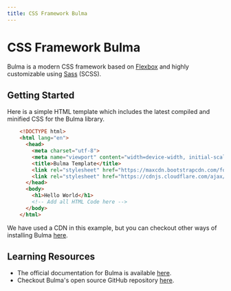 ```yaml
---
title: CSS Framework Bulma
---
```

# CSS Framework Bulma

Bulma is a modern CSS framework based on <a href='http://forum.freecodecamp.com/t/css-flexbox-tips-and-tricks' target='_blank' rel='nofollow'>Flexbox</a> and highly customizable using <a href='http://sass-lang.com/' target='_blank' rel='nofollow'>Sass</a> (SCSS).

## Getting Started

Here is a simple HTML template which includes the latest compiled and minified CSS for the Bulma library.
```html
    <!DOCTYPE html>
    <html lang="en">
      <head>
        <meta charset="utf-8">
        <meta name="viewport" content="width=device-width, initial-scale=1">
        <title>Bulma Template</title>
        <link rel="stylesheet" href="https://maxcdn.bootstrapcdn.com/font-awesome/4.5.0/css/font-awesome.min.css">
        <link rel="stylesheet" href="https://cdnjs.cloudflare.com/ajax/libs/bulma/0.0.23/css/bulma.min.css">
      </head>
      <body>
        <h1>Hello World</h1>
        <!-- Add all HTML Code here -->
      </body>
    </html>
```
We have used a CDN in this example, but you can checkout other ways of installing Bulma <a href='http://bulma.io/documentation/overview/start/' target='_blank' rel='nofollow'>here</a>.

## Learning Resources

*   The official documentation for Bulma is available <a href='http://bulma.io/documentation/overview/start/' target='_blank' rel='nofollow'>here</a>.
*   Checkout Bulma's open source GitHub repository <a href='https://github.com/jgthms/bulma' target='_blank' rel='nofollow'>here</a>.